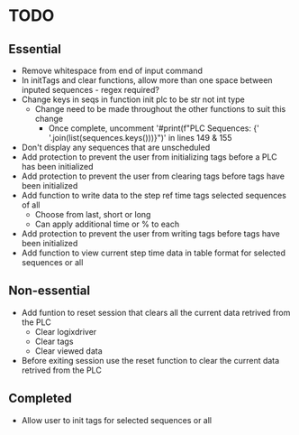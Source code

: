 TODO
====
Essential
---------
* Remove whitespace from end of input command
* In initTags and clear functions, allow more than one space between inputed sequences - regex required?
* Change keys in seqs in function init plc to be str not int type
    * Change need to be made throughout the other functions to suit this change
        * Once complete, uncomment '#print(f"PLC Sequences: {' '.join(list(sequences.keys()))}")' in lines 149 & 155
* Don't display any sequences that are unscheduled
* Add protection to prevent the user from initializing tags before a PLC has been initialized
* Add protection to prevent the user from clearing tags before tags have been initialized
* Add function to write data to the step ref time tags selected sequences of all
    * Choose from last, short or long
    * Can apply additional time or % to each
* Add protection to prevent the user from writing tags before tags have been initialized
* Add function to view current step time data in table format for selected sequences or all

Non-essential
-------------
* Add funtion to reset session that clears all the current data retrived from the PLC
    * Clear logixdriver
    * Clear tags
    * Clear viewed data
* Before exiting session use the reset function to clear the current data retrived from the PLC

Completed
---------
* Allow user to init tags for selected sequences or all